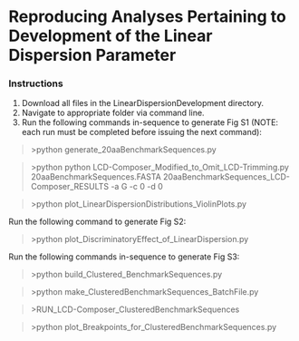 # Reproducing Analyses Pertaining to Development of the Linear Dispersion Parameter

### Instructions
1. Download all files in the LinearDispersionDevelopment directory.
2. Navigate to appropriate folder via command line.
3. Run the following commands in-sequence to generate Fig S1 (NOTE: each run must be completed before issuing the next command):

>\>python generate_20aaBenchmarkSequences.py

>\>python python LCD-Composer_Modified_to_Omit_LCD-Trimming.py 20aaBenchmarkSequences.FASTA 20aaBenchmarkSequences_LCD-Composer_RESULTS -a G -c 0 -d 0

>\>python plot_LinearDispersionDistributions_ViolinPlots.py

Run the following command to generate Fig S2:

>\>python plot_DiscriminatoryEffect_of_LinearDispersion.py

Run the following commands in-sequence to generate Fig S3:

>\>python build_Clustered_BenchmarkSequences.py

>\>python make_ClusteredBenchmarkSequences_BatchFile.py

>\>RUN_LCD-Composer_ClusteredBenchmarkSequences

>\>python plot_Breakpoints_for_ClusteredBenchmarkSequences.py
